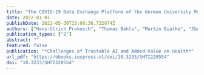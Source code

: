 ```yaml
---
title: "The COVID-19 Data Exchange Platform of the German University Medicine"
date: 2022-01-01
publishDate: 2022-05-30T15:00:36.732974Z
authors: ["Hans-Ulrich Prokosch", "Thomas Bahls", "Martin Bialke", "J&#252 Eils", " rgen", "Christian Fegeler", "Julian Gruendner", "Birger Haarbrandt", "Christopher Hampf", "Wolfgang Hoffmann", "Hauke Hund", "Marvin Kampf", "Lorenz A. Kapsner", "Piotr Kasprzak", "Oliver Kohlbacher", "Dagmar Krefting", "Jonathan M. Mang", "Michael Marschollek", "Sebastian Mate", " M&#252", "Armin Ller", "Fabian Prasser", "Julian Sass", "Sebastian Semler", "Holger Stenzhorn", "Sylvia Thun", "Sven Zenker", "Roland Eils"]
publication_types: ["2"]
abstract: ""
featured: false
publication: "*Challenges of Trustable AI and Added-Value on Health*"
url_pdf: "https://ebooks.iospress.nl/doi/10.3233/SHTI220554"
doi: "10.3233/SHTI220554"
---
```


